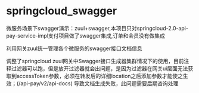 # springcloud_swagger
微服务场景下swagger演示：zuul+swagger,本项目只对springcloud-2.0-api-pay-service-impl支付项目做了swagger集成,订单和会员没有做集成

利用网关zuul统一管理各个微服务的swagger接口文档信息

调整了springcloud zuul网关中Swagger接口生成器集群情况下的使用，目前注释过滤器可以跑，但是放开过滤器就会出问题，是因为过滤器在网关ui层面无法获取到accessToken参数，必须在转发后的详细location之后添加参数才能使之生效；(/api-pay/v2/api-docs)  导致文档生成失败，此问题需要后期咨询处理
